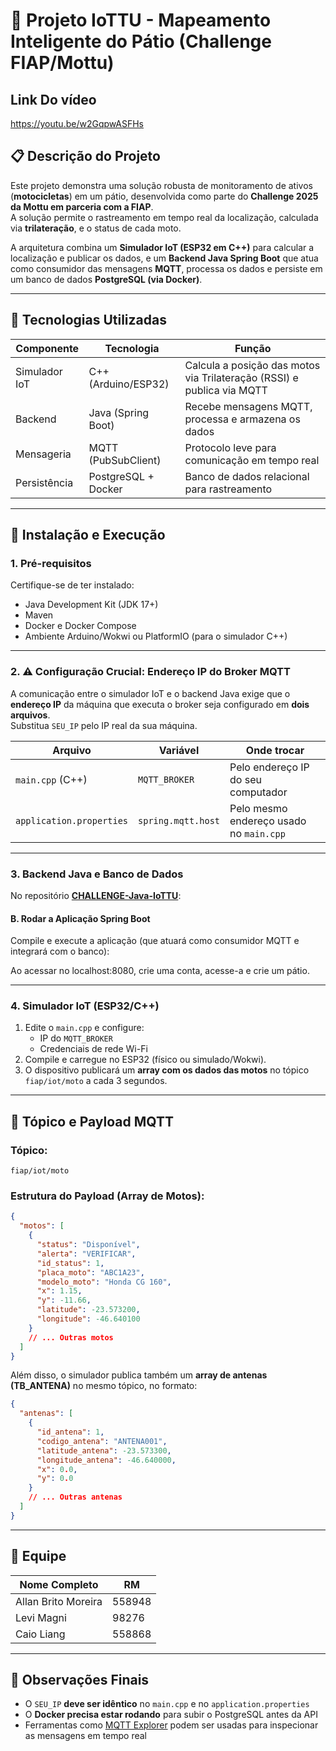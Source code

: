 # 🛵 Projeto IoTTU - Mapeamento Inteligente do Pátio (Challenge FIAP/Mottu)

## Link Do vídeo
https://youtu.be/w2GqpwASFHs

## 📋 Descrição do Projeto

Este projeto demonstra uma solução robusta de monitoramento de ativos (**motocicletas**) em um pátio, desenvolvida como parte do **Challenge 2025 da Mottu em parceria com a FIAP**.  
A solução permite o rastreamento em tempo real da localização, calculada via **trilateração**, e o status de cada moto.

A arquitetura combina um **Simulador IoT (ESP32 em C++)** para calcular a localização e publicar os dados, e um **Backend Java Spring Boot** que atua como consumidor das mensagens **MQTT**, processa os dados e persiste em um banco de dados **PostgreSQL (via Docker)**.

---

## 🔧 Tecnologias Utilizadas

| Componente      | Tecnologia              | Função                                                                 |
|-----------------|-------------------------|------------------------------------------------------------------------|
| Simulador IoT   | C++ (Arduino/ESP32)     | Calcula a posição das motos via Trilateração (RSSI) e publica via MQTT |
| Backend         | Java (Spring Boot)      | Recebe mensagens MQTT, processa e armazena os dados                    |
| Mensageria      | MQTT (PubSubClient)     | Protocolo leve para comunicação em tempo real                          |
| Persistência    | PostgreSQL + Docker     | Banco de dados relacional para rastreamento                            |

---

## 🚀 Instalação e Execução

### 1. Pré-requisitos

Certifique-se de ter instalado:

- Java Development Kit (JDK 17+)
- Maven
- Docker e Docker Compose
- Ambiente Arduino/Wokwi ou PlatformIO (para o simulador C++)

---

### 2. ⚠️ Configuração Crucial: Endereço IP do Broker MQTT

A comunicação entre o simulador IoT e o backend Java exige que o **endereço IP** da máquina que executa o broker seja configurado em **dois arquivos**.  
Substitua `SEU_IP` pelo IP real da sua máquina.

| Arquivo                  | Variável       | Onde trocar                              |
|---------------------------|----------------|------------------------------------------|
| `main.cpp` (C++)          | `MQTT_BROKER`  | Pelo endereço IP do seu computador       |
| `application.properties`  | `spring.mqtt.host` | Pelo mesmo endereço usado no `main.cpp` |

---

### 3. Backend Java e Banco de Dados

No repositório **[CHALLENGE-Java-IoTTU](https://github.com/Allanbm100/CHALLENGE-Java-IoTTU)**:

#### B. Rodar a Aplicação Spring Boot

Compile e execute a aplicação (que atuará como consumidor MQTT e integrará com o banco):

Ao acessar no localhost:8080, crie uma conta, acesse-a e crie um pátio.

---

### 4. Simulador IoT (ESP32/C++)

1. Edite o `main.cpp` e configure:
   - IP do `MQTT_BROKER`
   - Credenciais de rede Wi-Fi
2. Compile e carregue no ESP32 (físico ou simulado/Wokwi).
3. O dispositivo publicará um **array com os dados das motos** no tópico `fiap/iot/moto` a cada 3 segundos.

---

## 📡 Tópico e Payload MQTT

### Tópico:

```
fiap/iot/moto
```

### Estrutura do Payload (Array de Motos):

```json
{
  "motos": [
    {
      "status": "Disponível",
      "alerta": "VERIFICAR",
      "id_status": 1,
      "placa_moto": "ABC1A23",
      "modelo_moto": "Honda CG 160",
      "x": 1.15,
      "y": -11.66,
      "latitude": -23.573200,
      "longitude": -46.640100
    }
    // ... Outras motos
  ]
}
```

Além disso, o simulador publica também um **array de antenas (TB_ANTENA)** no mesmo tópico, no formato:

```json
{
  "antenas": [
    {
      "id_antena": 1,
      "codigo_antena": "ANTENA001",
      "latitude_antena": -23.573300,
      "longitude_antena": -46.640000,
      "x": 0.0,
      "y": 0.0
    }
    // ... Outras antenas
  ]
}
```

---

## 👥 Equipe

| Nome Completo       | RM     |
|---------------------|--------|
| Allan Brito Moreira | 558948 |
| Levi Magni          | 98276  |
| Caio Liang          | 558868 |

---

## 📌 Observações Finais

- O `SEU_IP` **deve ser idêntico** no `main.cpp` e no `application.properties`  
- O **Docker precisa estar rodando** para subir o PostgreSQL antes da API  
- Ferramentas como [MQTT Explorer](https://mqtt-explorer.com/) podem ser usadas para inspecionar as mensagens em tempo real  
